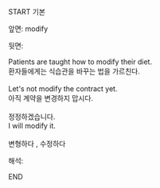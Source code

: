 START
기본

앞면:
modify


뒷면:
<div>Patients are taught how to modify their diet. </div><div><div>환자들에게는 식습관을 바꾸는 법을 가르친다.</div></div><div><br></div><div><div>Let's not modify the contract yet. </div><div><div>아직 계약을 변경하지 맙시다.</div></div></div><div><br></div><div><div><div>정정하겠습니다.</div></div><div><div>I will modify it.</div></div></div><div><br></div><div>변형하다 , 수정하다</div>


해석:

END
